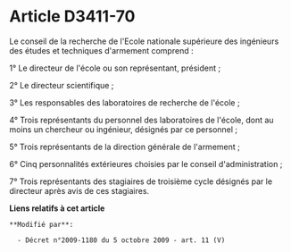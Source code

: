 # Article D3411-70

Le conseil de la recherche de l'Ecole nationale supérieure des ingénieurs des études et techniques d'armement comprend : 

1° Le directeur de l'école ou son représentant, président ; 

2° Le directeur scientifique ; 

3° Les responsables des laboratoires de recherche de l'école ; 

4° Trois représentants du personnel des laboratoires de l'école, dont au moins un chercheur ou ingénieur, désignés par ce
personnel ; 

5° Trois représentants de la     direction générale de l'armement ; 

6° Cinq personnalités extérieures choisies par le conseil d'administration ; 

7° Trois représentants des stagiaires de troisième cycle désignés par le directeur après avis de ces stagiaires.

**Liens relatifs à cet article**

	**Modifié par**:

	  - Décret n°2009-1180 du 5 octobre 2009 - art. 11 (V)
